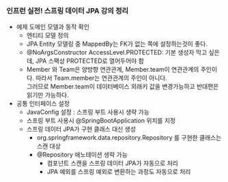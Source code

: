 ### 인프런 실전! 스프링 데이터 JPA 강의 정리

* 예제 도메인 모델과 동작 확인
    * 엔티티 모델 정의
    * JPA Entity 모델링 중 MappedBy는 FK가 없는 쪽에 설정하는것이 좋다.
    *  @NoArgsConstructor AccessLevel.PROTECTED: 기본 생성자 막고 싶은데, JPA 스팩상
       PROTECTED로 열어두어야 함
    * Member 와 Team은 양방향 연관관계, Member.team이 연관관계의 주인이다. 따라서 Team.member는 연관관계의 주인이 아니다. <br>
       그러므로 Member.team이 데이터베이스 외래키 값을 변경가능하고 반대편은 읽기만 가능하다.
* 공통 인터페이스 설정
    * JavaConfig 설정 : 스프링 부트 사용시 생략 가능
    * 스프링 부트 사용시 @SpringBootApplication 위치를 지정
    * 스프링 데이터 JPA가 구현 클래스 대신 생성
        * org.springframework.data.repository.Repository 를 구현한 클래스는 스캔 대상
        * @Repository 애노테이션 생략 가능
            * 컴포넌트 스캔을 스프링 데이터 JPA가 자동으로 처리
            * JPA 예외를 스프링 예외로 변환하는 과정도 자동으로 처리